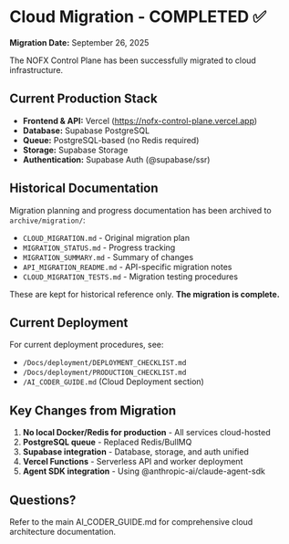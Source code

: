 # Cloud Migration - COMPLETED ✅

**Migration Date:** September 26, 2025

The NOFX Control Plane has been successfully migrated to cloud infrastructure.

## Current Production Stack

- **Frontend & API:** Vercel (https://nofx-control-plane.vercel.app)
- **Database:** Supabase PostgreSQL
- **Queue:** PostgreSQL-based (no Redis required)
- **Storage:** Supabase Storage
- **Authentication:** Supabase Auth (@supabase/ssr)

## Historical Documentation

Migration planning and progress documentation has been archived to `archive/migration/`:

- `CLOUD_MIGRATION.md` - Original migration plan
- `MIGRATION_STATUS.md` - Progress tracking
- `MIGRATION_SUMMARY.md` - Summary of changes
- `API_MIGRATION_README.md` - API-specific migration notes
- `CLOUD_MIGRATION_TESTS.md` - Migration testing procedures

These are kept for historical reference only. **The migration is complete.**

## Current Deployment

For current deployment procedures, see:
- `/Docs/deployment/DEPLOYMENT_CHECKLIST.md`
- `/Docs/deployment/PRODUCTION_CHECKLIST.md`
- `/AI_CODER_GUIDE.md` (Cloud Deployment section)

## Key Changes from Migration

1. **No local Docker/Redis for production** - All services cloud-hosted
2. **PostgreSQL queue** - Replaced Redis/BullMQ  
3. **Supabase integration** - Database, storage, and auth unified
4. **Vercel Functions** - Serverless API and worker deployment
5. **Agent SDK integration** - Using @anthropic-ai/claude-agent-sdk

## Questions?

Refer to the main AI_CODER_GUIDE.md for comprehensive cloud architecture documentation.
